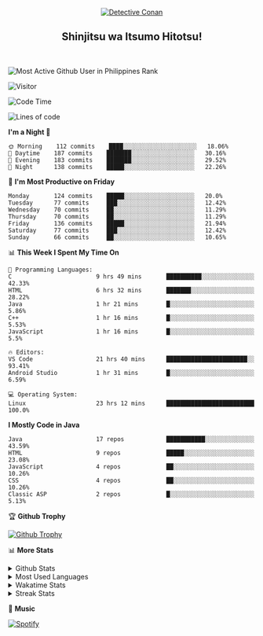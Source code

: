 <p align="center">
<a href="https://mrepol742.github.io">
  <img alt="Detective Conan" src="https://tenor.com/view/detective-detective-conan-anime-eyeglasses-gif-16507322.gif" /> 
  </a> 
  <h2 align="center">Shinjitsu wa Itsumo Hitotsu!</h2>
</p>
<br>

 
![Most Active Github User in Philippines Rank](https://enibdhv97zm33sz.m.pipedream.net)

![Visitor](https://visitor-badge.glitch.me/badge?page_id=mrepol742)
<!--START_SECTION:waka-->
![Code Time](http://img.shields.io/badge/Code%20Time-282%20hrs%2027%20mins-blue)

![Lines of code](https://img.shields.io/badge/From%20Hello%20World%20I%27ve%20Written-170%20Thousand%20lines%20of%20code-blue)

**I'm a Night 🦉** 

```text
🌞 Morning    112 commits    ████░░░░░░░░░░░░░░░░░░░░░   18.06% 
🌆 Daytime    187 commits    ███████░░░░░░░░░░░░░░░░░░   30.16% 
🌃 Evening    183 commits    ███████░░░░░░░░░░░░░░░░░░   29.52% 
🌙 Night      138 commits    █████░░░░░░░░░░░░░░░░░░░░   22.26%

```
📅 **I'm Most Productive on Friday** 

```text
Monday       124 commits    █████░░░░░░░░░░░░░░░░░░░░   20.0% 
Tuesday      77 commits     ███░░░░░░░░░░░░░░░░░░░░░░   12.42% 
Wednesday    70 commits     ██░░░░░░░░░░░░░░░░░░░░░░░   11.29% 
Thursday     70 commits     ██░░░░░░░░░░░░░░░░░░░░░░░   11.29% 
Friday       136 commits    █████░░░░░░░░░░░░░░░░░░░░   21.94% 
Saturday     77 commits     ███░░░░░░░░░░░░░░░░░░░░░░   12.42% 
Sunday       66 commits     ██░░░░░░░░░░░░░░░░░░░░░░░   10.65%

```


📊 **This Week I Spent My Time On** 

```text
💬 Programming Languages: 
C                        9 hrs 49 mins       ██████████░░░░░░░░░░░░░░░   42.33% 
HTML                     6 hrs 32 mins       ███████░░░░░░░░░░░░░░░░░░   28.22% 
Java                     1 hr 21 mins        █░░░░░░░░░░░░░░░░░░░░░░░░   5.86% 
C++                      1 hr 16 mins        █░░░░░░░░░░░░░░░░░░░░░░░░   5.53% 
JavaScript               1 hr 16 mins        █░░░░░░░░░░░░░░░░░░░░░░░░   5.5%

🔥 Editors: 
VS Code                  21 hrs 40 mins      ███████████████████████░░   93.41% 
Android Studio           1 hr 31 mins        █░░░░░░░░░░░░░░░░░░░░░░░░   6.59%

💻 Operating System: 
Linux                    23 hrs 12 mins      █████████████████████████   100.0%

```

**I Mostly Code in Java** 

```text
Java                     17 repos            ███████████░░░░░░░░░░░░░░   43.59% 
HTML                     9 repos             █████░░░░░░░░░░░░░░░░░░░░   23.08% 
JavaScript               4 repos             ██░░░░░░░░░░░░░░░░░░░░░░░   10.26% 
CSS                      4 repos             ██░░░░░░░░░░░░░░░░░░░░░░░   10.26% 
Classic ASP              2 repos             █░░░░░░░░░░░░░░░░░░░░░░░░   5.13%

```



<!--END_SECTION:waka-->


<p>

🏆 **Github Trophy**
  
<a href="https://mrepol742.github.io">
<img alt="Github Trophy" src="https://github-profile-trophy.vercel.app/?username=mrepol742">
</a>
</p>

<p>

📊 **More Stats**
  
<details>
  <summary>Github Stats</summary>
  <br>
  <a href="https://mrepol742.github.io">
  <img alt="Github Stats" src="https://github-readme-stats.vercel.app/api?username=mrepol742&show_icons=true&include_all_commits=true&&count_private=true">
</a>
</details> 
<details>
  <summary>Most Used Languages</summary>
  <br>
 <a href="https://mrepol742.github.io">
<img alt="Most Used Languages" src="https://github-readme-stats.vercel.app/api/top-langs/?username=mrepol742&layout=compact&include_all_commits=true&&count_private=true&langs_count=20">
</a>
</details>

<details>
  <summary>Wakatime Stats</summary>
  <br>
<a href="https://mrepol742.github.io">
<img alt="Wakatime Stats" src="https://github-readme-stats.vercel.app/api/wakatime?username=mrepol742&layout=compact">
</a>
</details>

<details>
  <summary>Streak Stats</summary>
  <br>
<a href="https://mrepol742.github.io">
<img alt="Streak Stats" src="https://github-readme-streak-stats.herokuapp.com/?user=mrepol742">
</a>
</p>
</details>



<p>

🎵 **Music**
  
<a href="https://mrepol742.github.io">
<img alt="Spotify" src="https://spotify-recently-played-readme.vercel.app/api?user=7xx9e7hwq1qyown0m4ut78pcz&count=10&unique=true)">
</a>
</p>
